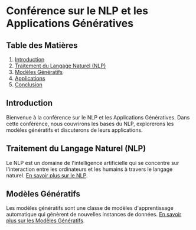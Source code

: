# Conférence sur le NLP et les Applications Génératives

## Table des Matières
1. [Introduction](#introduction)
2. [Traitement du Langage Naturel (NLP)](#traitement-du-langage-naturel-nlp)
3. [Modèles Génératifs](#modèles-génératifs)
4. [Applications](#applications)
5. [Conclusion](#conclusion)

## Introduction
Bienvenue à la conférence sur le NLP et les Applications Génératives. Dans cette conférence, nous couvrirons les bases du NLP, explorerons les modèles génératifs et discuterons de leurs applications.

## Traitement du Langage Naturel (NLP)
Le NLP est un domaine de l'intelligence artificielle qui se concentre sur l'interaction entre les ordinateurs et les humains à travers le langage naturel. [En savoir plus sur le NLP](https://fr.wikipedia.org/wiki/Traitement_automatique_des_langues).

## Modèles Génératifs
Les modèles génératifs sont une classe de modèles d'apprentissage automatique qui génèrent de nouvelles instances de données. [En savoir plus sur les Modèles Génératifs](https://fr.wikipedia.org/wiki/Modèle_génératif).